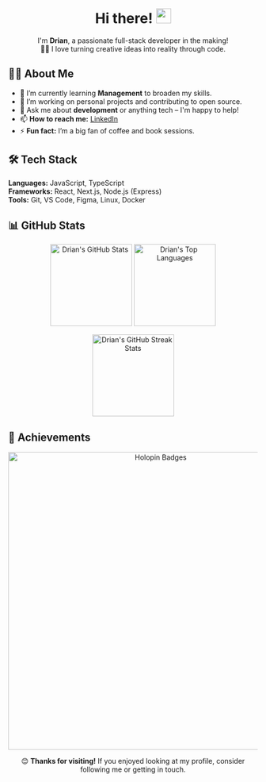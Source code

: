 <!-- Greeting -->
<h1 align="center">Hi there! <img src="https://media.giphy.com/media/hvRJCLFzcasrR4ia7z/giphy.gif" width="30px"></h1>
<p align="center">
  I'm <strong>Drian</strong>, a passionate full-stack developer in the making!<br>
  👨‍💻 I love turning creative ideas into reality through code.
</p>

<!-- About Me -->
## 🙋‍♂️ About Me
- 🌱 I’m currently learning **Management** to broaden my skills.
- 🔭 I’m working on personal projects and contributing to open source.
- 💬 Ask me about **development** or anything tech – I'm happy to help!
- 📫 **How to reach me:** [LinkedIn](https://www.linkedin.com/in/drian-pratama)
- ⚡ **Fun fact:** I’m a big fan of coffee and book sessions.

<!-- Tech Stack -->
## 🛠️ Tech Stack
**Languages:** JavaScript, TypeScript  
**Frameworks:** React, Next.js, Node.js (Express)  
**Tools:** Git, VS Code, Figma, Linux, Docker

<!-- GitHub Stats -->
## 📊 GitHub Stats
<p align="center">
  <img src="https://github-readme-stats.vercel.app/api?username=driannaird&show_icons=true&theme=radical" alt="Drian's GitHub Stats" height="165"> 
  <img src="https://github-readme-stats.vercel.app/api/top-langs/?username=driannaird&layout=compact&theme=radical" alt="Drian's Top Languages" height="165">
</p>
<p align="center">
  <img src="https://streak-stats.demolab.com?user=driannaird&theme=radical&hide_border=true" alt="Drian's GitHub Streak Stats" height="165">
</p>
<!-- Trophy (optional) -->
<!-- <p align="center">
  <img src="https://github-profile-trophy.vercel.app/?username=Drian-key&theme=onedark&no-frame=true&no-bg=true" alt="GitHub Trophies">
</p> -->

<!-- Achievements -->
## 🏅 Achievements
<p align="center">
  <a href="https://holopin.io/@driantcho" target="_blank">
    <img src="https://holopin.me/driantcho" alt="Holopin Badges" width="600">
  </a>
</p>

<!-- Contribution Snake -->
<!-- ## 🐍 Contribution Snake
<p align="center">
  <img src="https://github.com/driannaird/blob/output/github-contribution-grid-snake.svg" alt="snake animation">
</p>
-->

<!-- Footer -->
<p align="center">
  😊 <strong>Thanks for visiting!</strong> If you enjoyed looking at my profile, consider following me or getting in touch.
</p>
